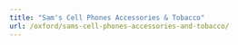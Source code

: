 ```yaml
---
title: "Sam's Cell Phones Accessories & Tobacco"
url: /oxford/sams-cell-phones-accessories-and-tobacco/
---
```

